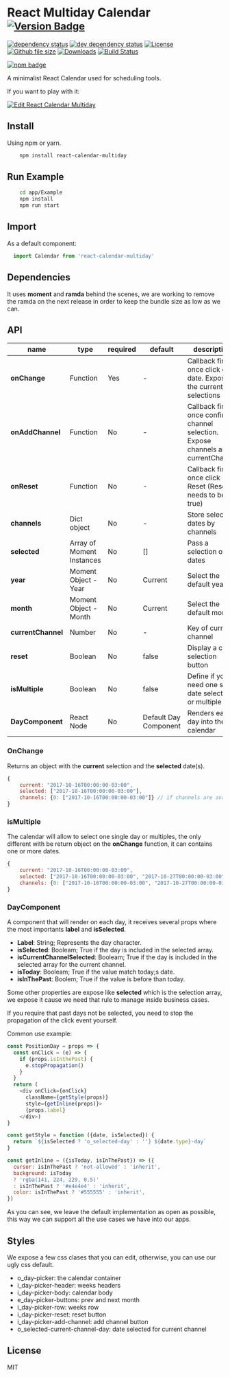 # React Multiday Calendar <sup>[![Version Badge][npm-version-svg]][package-url]</sup> 

[![dependency status][deps-svg]][deps-url]
[![dev dependency status][dev-deps-svg]][dev-deps-url]
[![License][license-image]][license-url]
[![Github file size][file-size-image]]()
[![Downloads][downloads-image]][downloads-url]
[![Build Status](https://travis-ci.org/andresmijares/react-calendar-multiday.svg?branch=master)](https://travis-ci.org/andresmijares/react-calendar-multiday)


[![npm badge][npm-badge-png]][package-url]

A minimalist React Calendar used for scheduling tools.

If you want to play with it:

[![Edit React Calendar Multiday](https://codesandbox.io/static/img/play-codesandbox.svg)](https://codesandbox.io/s/m4j347534p)

## Install
Using npm or yarn.
```bash
    npm install react-calendar-multiday
```

## Run Example
```bash
    cd app/Example
    npm install
    npm run start
```

## Import
As a default component:

```javascript
  import Calendar from 'react-calendar-multiday'
```

## Dependencies
It uses **moment** and **ramda** behind the scenes, we are working to remove the ramda on the next release in order to keep the bundle size as low as we can.

## API
|name|type|required|default|description|
|---|---|---|---|---|
|**onChange**|Function|Yes |-|Callback fired once click on a date. Expose the current selections|
|**onAddChannel**|Function|No|-|Callback fired once confirm channel selection. Expose channels and currentChannel|
|**onReset**|Function|No|-|Callback fired once click Reset (Reset needs to be true)|
|**channels**|Dict object|No|-|Store selected dates by channels|
|**selected**|Array of Moment Instances|No| [] |Pass a selection of dates| 
|**year**|Moment Object - Year|No| Current |Select the default year|
|**month**|Moment Object - Month|No| Current |Select the default month|
|**currentChannel**|Number|No|-|Key of current channel|
|**reset**|Boolean|No|false|Display a clear selection button|
|**isMultiple**|Boolean|No|false|Define if you need one sigle date selection or multiple|
|**DayComponent**|React Node|No|Default Day Component|Renders each day into the calendar|



### OnChange
Returns an object with the **current** selection and the **selected** date(s).

```javascript
{
    current: "2017-10-16T00:00:00-03:00",
    selected: ["2017-10-16T00:00:00-03:00"],
    channels: {0: ["2017-10-16T00:00:00-03:00"]} // if channels are available
}
```

### isMultiple
The calendar will allow to select one single day or multiples, the only different with be return object on the **onChange** function, it can contains one or more dates.

```javascript
{
    current: "2017-10-16T00:00:00-03:00",
    selected: ["2017-10-16T00:00:00-03:00", "2017-10-27T00:00:00-03:00", "2017-11-05T00:00:00-03:00"],
    channels: {0: ["2017-10-16T00:00:00-03:00", "2017-10-27T00:00:00-03:00", "2017-11-05T00:00:00-03:00"]} // if channels are available
}
```

### DayComponent
A component that will render on each day, it receives several props where the most importants **label** and **isSelected**.
* **Label**: String; Represents the day character.
* **isSelected**: Booleam; True if the day is included in the selected array.
* **isCurrentChannelSelected**: Booleam; True if the day is included in the selected array for the current channel.
* **isToday**: Booleam; True if the value match today;s date.
* **isInThePast**: Boolem; True if the value is before than today.

Some other properties are expose like **selected** which is the selection array, we expose it cause we need that rule to manage inside business cases.

If you require that past days not be selected, you need to stop the propagation of the click event yourself.

Common use example:

```javascript
const PositionDay = props => {
  const onClick = (e) => {
    if (props.isInthePast) {
      e.stopPropagation()
    }
  }
  return (
    <div onClick={onClick}
      className={getStyle(props)}
      style={getInline(props)}>
      {props.label}
    </div>)
}

const getStyle = function ({date, isSelected}) {
  return `${isSelected ? 'o_selected-day' : ''} ${date.type}-day`
}

const getInline = ({isToday, isInThePast}) => ({
  cursor: isInThePast ? 'not-allowed' : 'inherit',
  background: isToday
  ? 'rgba(141, 224, 229, 0.5)'
  : isInThePast ? '#e4e4e4' : 'inherit',
  color: isInThePast ? '#555555' : 'inherit',
})

```

As you can see, we leave the default implementation as open as possible, this way we can support all the use cases we have into our apps.

## Styles
We expose a few css clases that you can edit, otherwise, you can use our ugly css default.

* o_day-picker: the calendar container
* i_day-picker-header: weeks headers
* i_day-picker-body: calendar body
* e_day-picker-buttons: prev and next month
* i_day-picker-row: weeks row
* i_day-picker-reset: reset button
* i_day-picker-add-channel: add channel button
* o_selected-current-channel-day: date selected for current channel

## License
MIT

[package-url]: https://npmjs.org/package/react-calendar-multiday
[npm-version-svg]: http://versionbadg.es/andresmijares/react-calendar-multiday.svg
[npm-badge-png]: https://nodei.co/npm/react-calendar-multiday.png?downloads=true&stars=true
[deps-svg]: https://david-dm.org/andresmijares/react-calendar-multiday.svg
[deps-url]: https://david-dm.org/andresmijares/react-calendar-multiday
[dev-deps-svg]: https://david-dm.org/andresmijares/react-calendar-multiday.svg
[dev-deps-url]: https://david-dm.org/andresmijares/react-calendar-multiday.svg#info=devDependencies
[license-image]: http://img.shields.io/npm/l/react-calendar-multiday.svg
[license-url]: LICENSE
[downloads-image]: http://img.shields.io/npm/dm/react-calendar-multiday.svg
[downloads-url]: http://npm-stat.com/charts.html?package=react-calendar-multiday
[file-size-image]: https://img.shields.io/github/size/andresmijares/react-calendar-multiday/lib/app.min.js.svg
